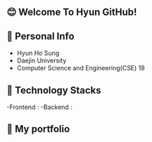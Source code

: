 ## 😊 Welcome To Hyun GitHub!

## 🧒 Personal Info
- Hyun Ho Sung
- Daejin University
- Computer Science and Engineering(CSE) 18

## 🔧 Technology Stacks
-Frontend :
-Backend :

## 📝 My portfolio
<!--
**hosunghyun/hosunghyun** is a ✨ _special_ ✨ repository because its `README.md` (this file) appears on your GitHub profile.

Here are some ideas to get you started:

- 🔭 I’m currently working on ...
- 🌱 I’m currently learning ...
- 👯 I’m looking to collaborate on ...
- 🤔 I’m looking for help with ...
- 💬 Ask me about ...
- 📫 How to reach me: ...
- 😄 Pronouns: ...
- ⚡ Fun fact: ...
-->
